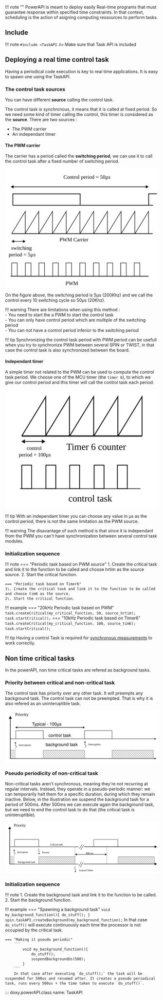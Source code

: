 !!! note ""
    PowerAPI is meant to deploy easily Real-time programs that must guarantee response within specified time constraints.
    In that context, scheduling is the action of asigning computing ressources to perform tasks.

## Include

!!! note
    ```
    #include <TaskAPI.h>
    ```
    Make sure that Task API is included

## Deploying a real time control task

Having a periodical code execution is key to real time applications. It is easy to spawn one using the TaskAPI.


### The control task sources

 You can have different **source** calling the control task.

The control task is synchronous, it means that it is called at fixed period. So we need some kind of timer calling the control, this timer is considered as the **source**. There are two sources :   
- The PWM carrier  
- An independant timer   

#### The PWM carrier

The carrier has a period called the **switching period**, we can use it to call the control task after a fixed number of switching period. 

![PWM control task](images/pwm_source_task.svg)

On the figure above, the switching period is 5µs (200Khz) and we call the control every 10 switching cycle so 50µs (20Khz).

!!! warning
    There are limitations when using this method :   
        - You need to start the a PWM to start the control task  
        - You can only have control period which are multiple of the switching period  
        - You can not have a control period inferior to the switching period  

!!! tip
    Synchronizing the control task period with PWM period can be usefull when you try to synchronize PWM between several SPIN or TWIST, in that case the control task is also synchronized between the board.  

#### Independant timer

A simple timer not related to the PWM can be used to compute the control task period. We choose one of the MCU timer (the `timer 6`), to which we give our control period and this timer will call the control task each period.  

![timer source](images/timer_source_task.svg)

!!! tip
    With an independant timer you can choose any value in µs as the control period, there is not the same limitation as the PWM source.  

!!! warning
    The disavantage of such method is that since it is independant from the PWM you can't have synchronization between several control task modules.

### Initialization sequence

!!! note
    === "Periodic task based on PWM source"
    1\. Create the critical task and link it to the function to be called and choose hrtim as the source source.
    2\. Start the critical function.  

    === "Periodic task based on Timer6"
    1\. Create the critical task and link it to the function to be called and choose tim6 as the source.  
    2\. Start the critical function.  

!!! example
    === "20kHz Periodic task based on PWM"
        ```
            task.createCritical(my_critical_function, 50, source_hrtim);
            task.startCritical();
        ```
    === "10kHz Periodic task based on Timer6"
        ```
            task.createCritical(my_critical_function, 100, source_tim6);
            task.startCritical();
        ```

!!! tip
    Having a control Task is required for [synchronous measurements](adc/#synchronous-with-pwms) to work correctly.

## Non time critical tasks

In the powerAPI, non time critical tasks are refered as background tasks.

### Priority between critical and non-critical task

The control task has priority over any other task. It will preempts any background task. The control task can not be preempted. That is why it is also refered as an uninteruptible task.

![task priority](images/task_priority.svg)

### Pseudo periodicity of non-critical task

Non-critical tasks aren't synchronous, meaning they're not recurring at regular intervals. Instead, they operate in a pseudo-periodic manner: we can temporarily halt them for a specific duration, during which they remain inactive.  Below, in the illustration we suspend the background task for a period of 500ms. After 500ms we can execute again the background task, but we need to end the control task to do that (the critical task is uninteruptible).

![](images/task_pseudo_periodic.svg)


### Initialization sequence

!!! note
    1\. Create the background task and link it to the function to be called.  
    2\. Start the background function.  

!!! example
    === "Spawning a background task"
        ```
            void my_background_function(){
                do_stuff();
            }
            spin.taskAPI.createBackground(my_background_function);
        ```
        In that case `do_stuff()` will execute continuously each time the processor is not occupied by the critical task.

    === "Making it pseudo periodic"
        ```
            void my_background_function(){
                do_stuff();
                suspendBackgroundUs(500);
            }
        ```
        In that case after executing `do_stuff();` the task will be suspended for 500us and resumed after. It creates a pseudo periodical task, runs every 500us + the time taken to execute `do_stuff()`.


::: doxy.powerAPI.class
name: TaskAPI
